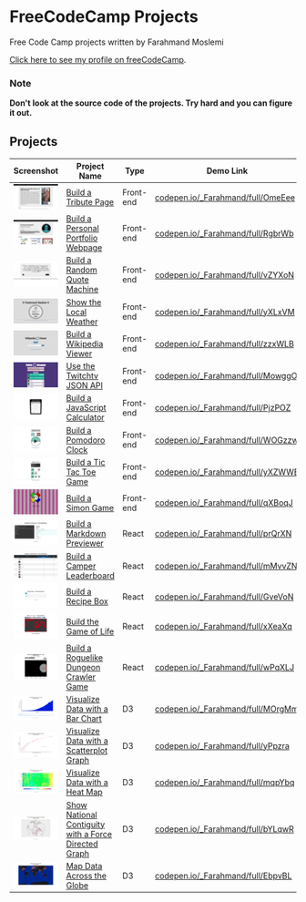 FreeCodeCamp Projects
=======

Free Code Camp projects written by Farahmand Moslemi

[Click here to see my profile on freeCodeCamp](https://www.freecodecamp.com/farahmandm).

### **Note**

**Don't look at the source code of the projects. Try hard and you can figure it out.**

## Projects

 Screenshot | Project Name | Type | Demo Link
 ---------- | ------------ |----- | ---------
 ![Tribute Page By Farahmand Moslemi](projects/frontend/tribute-page/tribute-page-thumb.png) | [Build a Tribute Page](https://www.freecodecamp.com/challenges/Build%20a%20Tribute%20Page) | Front-end | [codepen.io/_Farahmand/full/OmeEee](https://codepen.io/_Farahmand/full/OmeEee/)
 ![Portfolio Page By Farahmand Moslemi](projects/frontend/portfolio-page/portfolio-page-thumb.png) | [Build a Personal Portfolio Webpage](https://www.freecodecamp.com/challenges/Build%20a%20Personal%20Portfolio%20Webpage) | Front-end | [codepen.io/_Farahmand/full/RgbrWb](https://codepen.io/_Farahmand/full/RgbrWb/)
 ![Random Quote Machine By Farahmand Moslemi](projects/frontend/random-quote-machine/random-quote-machine-thumb.png) | [Build a Random Quote Machine](https://www.freecodecamp.com/challenges/Build%20a%20Random%20Quote%20Machine) | Front-end | [codepen.io/_Farahmand/full/vZYXoN](https://codepen.io/_Farahmand/full/vZYXoN/)
 ![Local Weather By Farahmand Moslemi](projects/frontend/local-weather/local-weather-thumb.png) | [Show the Local Weather](https://www.freecodecamp.com/challenges/Show%20the%20Local%20Weather) | Front-end | [codepen.io/_Farahmand/full/yXLxVM](https://codepen.io/_Farahmand/full/yXLxVM/)
 ![Wikipedia Viewer By Farahmand Moslemi](projects/frontend/wikipedia-viewer/wikipedia-viewer-thumb.png) | [Build a Wikipedia Viewer](https://www.freecodecamp.com/challenges/Build%20a%20Wikipedia%20Viewer) | Front-end | [codepen.io/_Farahmand/full/zzxWLB](https://codepen.io/_Farahmand/full/zzxWLB/)
 ![Twitch Streamer By Farahmand Moslemi](projects/frontend/twitch-streamer/twitch-streamer-thumb.png) | [Use the Twitchtv JSON API](https://www.freecodecamp.com/challenges/Use%20the%20Twitchtv%20JSON%20API) | Front-end | [codepen.io/_Farahmand/full/MowggO](https://codepen.io/_Farahmand/full/MowggO/)
 ![Calculator By Farahmand Moslemi](projects/frontend/calculator/calculator-thumb.png) | [Build a JavaScript Calculator](https://www.freecodecamp.com/challenges/Build%20a%20JavaScript%20Calculator) | Front-end | [codepen.io/_Farahmand/full/PjzPOZ](https://codepen.io/_Farahmand/full/PjzPOZ/)
 ![Pomodoro Clock By Farahmand Moslemi](projects/frontend/pomodoro-clock/pomodoro-clock-thumb.png) | [Build a Pomodoro Clock](https://www.freecodecamp.com/challenges/Build%20a%20Pomodoro%20Clock) | Front-end | [codepen.io/_Farahmand/full/WOGzzw](https://codepen.io/_Farahmand/full/WOGzzw/)
 ![Tic Tac Toe Game By Farahmand Moslemi](projects/frontend/tic-tac-toe-game/tic-tac-toe-game-thumb.png) | [Build a Tic Tac Toe Game](https://www.freecodecamp.com/challenges/Build%20a%20Tic%20Tac%20Toe%20Game) | Front-end | [codepen.io/_Farahmand/full/yXZWWB](https://codepen.io/_Farahmand/full/yXZWWB/)
 ![Simon Game By Farahmand Moslemi](projects/frontend/simon-game/simon-game-thumb.png) | [Build a Simon Game](https://www.freecodecamp.com/challenges/Build%20a%20Simon%20Game) | Front-end | [codepen.io/_Farahmand/full/qXBoqJ](https://codepen.io/_Farahmand/full/qXBoqJ/)
 ![Markdown Previewer By Farahmand Moslemi](projects/react/markdown-previewer/markdown-previewer-thumb.png) | [Build a Markdown Previewer](https://www.freecodecamp.org/challenges/build-a-markdown-previewer) | React | [codepen.io/_Farahmand/full/prQrXN](https://codepen.io/_Farahmand/full/prQrXN/)
 ![Camper Leaderboard By Farahmand Moslemi](projects/react/camper-leaderboard/camper-leaderboard-thumb.png) | [Build a Camper Leaderboard](https://www.freecodecamp.org/challenges/build-a-camper-leaderboard) | React | [codepen.io/_Farahmand/full/mMvvZN](https://codepen.io/_Farahmand/full/mMvvZN/)
 ![Recipe Box By Farahmand Moslemi](projects/react/recipe-box/recipe-box-thumb.png) | [Build a Recipe Box](https://www.freecodecamp.org/challenges/build-a-recipe-box) | React | [codepen.io/_Farahmand/full/GveVoN](https://codepen.io/_Farahmand/full/GveVoN/)
 ![The Game of Life By Farahmand Moslemi](projects/react/game-of-life/game-of-life-thumb.png) | [Build the Game of Life](https://www.freecodecamp.org/challenges/build-the-game-of-life) | React | [codepen.io/_Farahmand/full/xXeaXq](https://codepen.io/_Farahmand/full/xXeaXq/)
 ![Roguelike Dungeon Crawler By Farahmand Moslemi](projects/react/roguelike-dungeon-crawler/roguelike-dungeon-crawler-thumb.png) | [Build a Roguelike Dungeon Crawler Game](https://www.freecodecamp.org/challenges/build-a-roguelike-dungeon-crawler-game) | React | [codepen.io/_Farahmand/full/wPqXLJ](https://codepen.io/_Farahmand/full/wPqXLJ/)
 ![Bar Chart By Farahmand Moslemi](projects/d3/bar-chart/bar-chart-thumb.png) | [Visualize Data with a Bar Chart](https://www.freecodecamp.org/challenges/visualize-data-with-a-bar-chart) | D3 | [codepen.io/_Farahmand/full/MOrgMm](https://codepen.io/_Farahmand/full/MOrgMm/)
 ![Scatterplot Graph By Farahmand Moslemi](projects/d3/scatterplot-graph/scatterplot-graph-thumb.png) | [Visualize Data with a Scatterplot Graph](https://www.freecodecamp.org/challenges/visualize-data-with-a-scatterplot-graph) | D3 | [codepen.io/_Farahmand/full/yPpzra](https://codepen.io/_Farahmand/full/yPpzra/)
 ![Heat Map By Farahmand Moslemi](projects/d3/heat-map/heat-map-thumb.png) | [Visualize Data with a Heat Map](https://www.freecodecamp.org/challenges/visualize-data-with-a-heat-map) | D3 | [codepen.io/_Farahmand/full/mqpYbq](https://codepen.io/_Farahmand/full/mqpYbq/)
 ![Force Directed Graph By Farahmand Moslemi](projects/d3/force-directed-graph/force-directed-graph-thumb.png) | [Show National Contiguity with a Force Directed Graph](https://www.freecodecamp.org/challenges/show-national-contiguity-with-a-force-directed-graph) | D3 | [codepen.io/_Farahmand/full/bYLqwR](https://codepen.io/_Farahmand/full/bYLqwR/)
 ![Map Data Across the Globe By Farahmand Moslemi](projects/d3/global-map-data/global-map-data-thumb.png) | [Map Data Across the Globe](https://www.freecodecamp.org/challenges/map-data-across-the-globe) | D3 | [codepen.io/_Farahmand/full/EbpvBL](https://codepen.io/_Farahmand/full/EbpvBL/)
